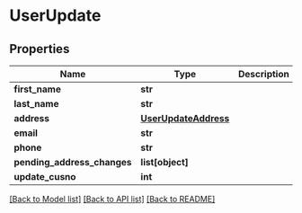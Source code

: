 # UserUpdate

## Properties
Name | Type | Description | Notes
------------ | ------------- | ------------- | -------------
**first_name** | **str** |  | [optional] 
**last_name** | **str** |  | [optional] 
**address** | [**UserUpdateAddress**](UserUpdateAddress.md) |  | [optional] 
**email** | **str** |  | [optional] 
**phone** | **str** |  | [optional] 
**pending_address_changes** | **list[object]** |  | [optional] 
**update_cusno** | **int** |  | [optional] 

[[Back to Model list]](../README.md#documentation-for-models) [[Back to API list]](../README.md#documentation-for-api-endpoints) [[Back to README]](../README.md)


